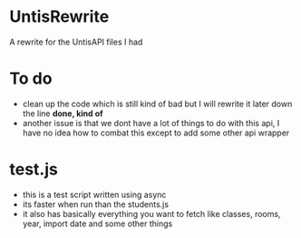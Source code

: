 # UntisRewrite
A rewrite for the UntisAPI files I had

# To do
* clean up the code which is still kind of bad but I will rewrite it later down the line **done, kind of**
* another issue is that we dont have a lot of things to do with this api, I have no idea how to combat this except to add some other api wrapper

# test.js
* this is a test script written using async
* its faster when run than the students.js
* it also has basically everything you want to fetch like classes, rooms, year, import date and some other things